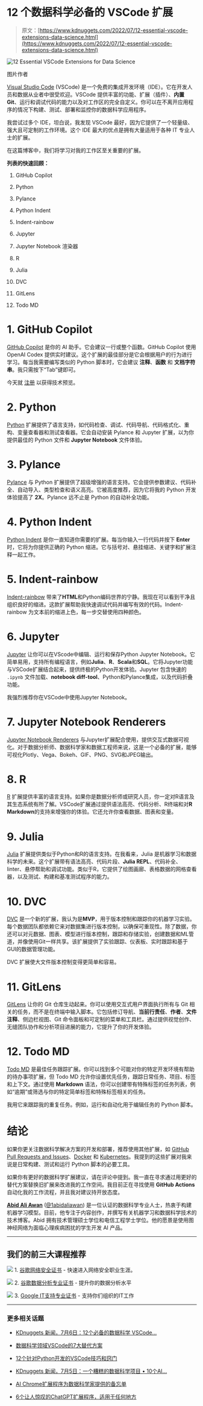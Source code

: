 # 12 个数据科学必备的 VSCode 扩展

> 原文：[https://www.kdnuggets.com/2022/07/12-essential-vscode-extensions-data-science.html](https://www.kdnuggets.com/2022/07/12-essential-vscode-extensions-data-science.html)

![12 Essential VSCode Extensions for Data Science](../Images/17e50825f5c5f246cac15911b1dc94da.png)

图片作者

[Visual Studio Code](https://code.visualstudio.com/) (VSCode) 是一个免费的集成开发环境（IDE）。它在开发人员和数据从业者中很受欢迎。VSCode 提供丰富的功能、扩展（插件）、**内置** **Git**、运行和调试代码的能力以及对工作区的完全自定义。你可以在不离开应用程序的情况下构建、测试、部署和监控你的数据科学应用程序。

我尝试过多个 IDE，坦白说，我发现 VSCode 最好，因为它提供了一个轻量级、强大且可定制的工作环境。这个 IDE 最大的优点是拥有大量适用于各种 IT 专业人士的扩展。

在这篇博客中，我们将学习对我的工作区至关重要的扩展。

**列表的快速回顾：**

1.  GitHub Copilot

1.  Python

1.  Pylance

1.  Python Indent

1.  Indent-rainbow

1.  Jupyter

1.  Jupyter Notebook 渲染器

1.  R

1.  Julia

1.  DVC

1.  GitLens

1.  Todo MD

# 1\. GitHub Copilot

[GitHub Copilot](https://marketplace.visualstudio.com/items?itemName=GitHub.copilot) 是你的 AI 助手。它会建议一行或整个函数。GitHub Copilot 使用 OpenAI Codex 提供实时建议。这个扩展的最佳部分是它会根据用户的行为进行学习。每当我需要编写类似的 Python 脚本时，它会建议 **注释**、**函数** 和 **文档字符串**。我只需按下“Tab”键即可。

今天就 [注册](https://copilot.github.com/) 以获得技术预览。

# 2\. Python

[Python](https://marketplace.visualstudio.com/items?itemName=ms-python.python) 扩展提供了语言支持，如代码检查、调试、代码导航、代码格式化、重构、变量查看器和测试查看器。它会自动安装 Pylance 和 Jupyter 扩展，以为你提供最佳的 Python 文件和 **Jupyter Notebook** 文件体验。

# 3\. Pylance

[Pylance](https://marketplace.visualstudio.com/items?itemName=ms-python.vscode-pylance) 与 Python 扩展提供了超级增强的语言支持。它会提供参数建议、代码补全、自动导入、类型检查和语义高亮。它被高度推荐，因为它将我的 Python 开发体验提高了 **2X**。Pylance 远不止是 Python 的自动补全功能。

# 4\. Python Indent

[Python Indent](https://marketplace.visualstudio.com/items?itemName=KevinRose.vsc-python-indent) 是你一直知道你需要的扩展。每当你输入一行代码并按下 **Enter** 时，它将为你提供正确的 Python 缩进。它与括号对、悬挂缩进、关键字和扩展注释一起工作。

# 5\. Indent-rainbow

[Indent-rainbow](https://marketplace.visualstudio.com/items?itemName=oderwat.indent-rainbow) 带来了**HTML**和Python编码世界的宁静。我现在可以看到干净且组织良好的缩进。这款扩展帮助我快速调试代码并编写有效的代码。Indent-rainbow 为文本前的缩进上色，每一步交替使用四种颜色。

# 6\. Jupyter

[Jupyter](https://marketplace.visualstudio.com/items?itemName=ms-toolsai.jupyter) 让你可以在VScode中编辑、运行和保存Python Jupyter Notebook。它简单易用，支持所有编程语言，例如**Julia**、**R**、**Scala**和**SQL**。它将Jupyter功能与VSCode扩展结合起来，提供终极的Python开发体验。Jupyter 包含快速的 `.ipynb` 文件加载、**notebook diff-tool**、Python和Pylance集成，以及代码折叠功能。

我强烈推荐你在VSCode中使用Jupyter Notebook。

# 7\. Jupyter Notebook Renderers

[Jupyter Notebook Renderers](https://marketplace.visualstudio.com/items?itemName=ms-toolsai.jupyter-renderers) 与Jupyter扩展配合使用，提供交互式数据可视化。对于数据分析师、数据科学家和数据工程师来说，这是一个必备的扩展，能够可视化Plotly、Vega、Bokeh、GIF、PNG、SVG和JPEG输出。

# 8\. R

[R](https://marketplace.visualstudio.com/items?itemName=REditorSupport.r) 扩展提供丰富的语言支持。如果你是数据分析师或研究人员，你一定对R语言及其生态系统有所了解。VSCode扩展通过提供语法高亮、代码分析、R终端和对**R Markdown**的支持来增强你的体验。它还允许你查看数据、图表和变量。

# 9\. Julia

[Julia](https://marketplace.visualstudio.com/items?itemName=julialang.language-julia) 扩展提供类似于Python和R的语言支持。在我看来，Julia 是机器学习和数据科学的未来。这个扩展带有语法高亮、代码片段、**Julia REPL**、代码补全、linter、悬停帮助和调试功能。类似于R，它提供了绘图画廊、表格数据的网格查看器，以及测试、构建和基准测试程序的能力。

# 10\. DVC

[DVC](https://marketplace.visualstudio.com/items?itemName=Iterative.dvc) 是一个新的扩展，我认为是**MVP**，用于版本控制和跟踪你的机器学习实验。每个数据团队都依赖它来对数据集进行版本控制，以确保可重现性。除了数据，你还可以对元数据、图表、模型进行版本控制，跟踪和存储实验，创建数据和ML管道，并像使用Git一样共享。该扩展提供了实验跟踪、仪表板、实时跟踪和基于GUI的数据管理功能。

DVC 扩展使大文件版本控制变得更简单和容易。

# 11\. GitLens

[GitLens](https://marketplace.visualstudio.com/items?itemName=eamodio.gitlens) 让你的 Git 仓库生动起来。你可以使用交互式用户界面执行所有与 Git 相关的任务，而不是在终端中输入脚本。它包括修订导航、**当前行责任**、**作者**、**文件** **注释**、侧边栏视图、Git 命令面板和可定制的菜单和工具栏。通过提供视觉创作、无缝团队协作和分析项目进展的能力，它提升了你的开发体验。

# 12\. Todo MD

[Todo MD](https://marketplace.visualstudio.com/items?itemName=usernamehw.todo-md) 是最佳任务跟踪扩展。你可以找到多个可能对你的特定开发环境有帮助的待办事项扩展，但 Todo MD 允许你设置优先任务，跟踪日常任务、项目、标签和上下文。通过使用 **Markdown** 语法，你可以创建带有特殊标签的任务列表，例如“逾期”或筛选与你的特定简单标签和特殊标签相关的任务。

我用它来跟踪我的重复任务。例如，运行和自动化用于编辑任务的 Python 脚本。

# 结论

如果你更关注数据科学解决方案的开发和部署，推荐使用其他扩展，如 [GitHub Pull Requests and Issues](https://marketplace.visualstudio.com/items?itemName=GitHub.vscode-pull-request-github)、[Docker](https://marketplace.visualstudio.com/items?itemName=ms-azuretools.vscode-docker) 和 [Kubernetes](https://marketplace.visualstudio.com/items?itemName=ms-kubernetes-tools.vscode-kubernetes-tools)。我提到的这些扩展对我来说是日常构建、测试和运行 Python 脚本的必要工具。

如果你有更好的数据科学扩展建议，请在评论中提到。我一直在寻求通过用更好的替代方案替换旧扩展来改进我的工作空间。我目前正在寻找使用 **GitHub Actions** 自动化我的工作流程，并且我对建议持开放态度。

**[Abid Ali Awan](https://www.polywork.com/kingabzpro)** ([@1abidaliawan](https://twitter.com/1abidaliawan)) 是一位认证的数据科学专业人士，热衷于构建机器学习模型。目前，他专注于内容创作，并撰写有关机器学习和数据科学技术的技术博客。Abid 拥有技术管理硕士学位和电信工程学士学位。他的愿景是使用图神经网络为面临心理疾病困扰的学生开发 AI 产品。

* * *

## 我们的前三大课程推荐

![](../Images/0244c01ba9267c002ef39d4907e0b8fb.png) 1\. [谷歌网络安全证书](https://www.kdnuggets.com/google-cybersecurity) - 快速进入网络安全职业生涯。

![](../Images/e225c49c3c91745821c8c0368bf04711.png) 2\. [谷歌数据分析专业证书](https://www.kdnuggets.com/google-data-analytics) - 提升你的数据分析水平

![](../Images/0244c01ba9267c002ef39d4907e0b8fb.png) 3\. [Google IT支持专业证书](https://www.kdnuggets.com/google-itsupport) - 支持你们组织的IT工作

* * *

### 更多相关话题

+   [KDnuggets 新闻，7月6日：12个必备的数据科学 VSCode…](https://www.kdnuggets.com/2022/n27.html)

+   [数据科学领域VSCode的7大替代方案](https://www.kdnuggets.com/top-7-alternatives-to-vscode-for-data-science)

+   [12个针对Python开发的VSCode技巧和窍门](https://www.kdnuggets.com/2023/05/12-vscode-tips-tricks-python-development.html)

+   [KDnuggets 新闻，7月5日：一个糟糕的数据科学项目 • 10个AI…](https://www.kdnuggets.com/2023/n24.html)

+   [AI Chrome扩展程序为数据科学家提供的备忘单](https://www.kdnuggets.com/2023/06/ai-chrome-extensions-data-scientists-cheat-sheet.html)

+   [6个让人惊叹的ChatGPT扩展程序，适用于任何地方](https://www.kdnuggets.com/2023/04/6-chatgpt-mindblowing-extensions-anywhere.html)
